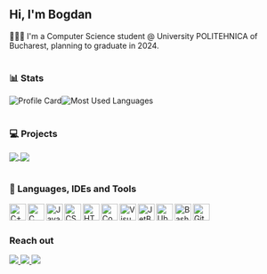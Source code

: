 <!--### Hi there 👋

-->
<!--
**BogdanBaicu/BogdanBaicu** is a ✨ _special_ ✨ repository because its `README.md` (this file) appears on your GitHub profile.

Here are some ideas to get you started:

- 🔭 I’m currently working on ...
- 🌱 I’m currently learning ...
- 👯 I’m looking to collaborate on ...
- 🤔 I’m looking for help with ...
- 💬 Ask me about ...
- 📫 How to reach me: ...
- 😄 Pronouns: ...
- ⚡ Fun fact: ...
-->

## Hi, I'm Bogdan

👩🏻‍🎓 I'm a Computer Science student @ University POLITEHNICA of Bucharest, planning to graduate in 2024.

#

### 📊 Stats
<img src="https://github-readme-stats.vercel.app/api?username=BogdanBaicu&count_private=true&show_icons=true&theme=transparent&card_width=400" alt="Profile Card"><img src="https://github-readme-stats.vercel.app/api/top-langs/?username=BogdanBaicu&layout=compact&theme=transparent" alt="Most Used Languages">

<!--![](https://komarev.com/ghpvc/?username=BogdanBaicu&style=for-the-badge&label=PROFILE+VIEWS)-->

#

### 💻 Projects
<a href="https://github.com/BogdanBaicu/C-Text-Editor">
  <img align="center" src="https://github-readme-stats.vercel.app/api/pin/?username=BogdanBaicu&repo=C-Text-Editor&theme=transparent" />
</a>
<a href="https://github.com/BogdanBaicu/Library-REST-API">
  <img align="center" src="https://github-readme-stats.vercel.app/api/pin/?username=BogdanBaicu&repo=Library-REST-API&theme=transparent" />
</a>  

#

### 🧰 Languages, IDEs and Tools
<img align="left" alt="C++" width="30px" src="https://cdn.jsdelivr.net/gh/devicons/devicon/icons/cplusplus/cplusplus-plain.svg" />
<img align="left" alt="C" width="30px" src="https://cdn.jsdelivr.net/gh/devicons/devicon/icons/c/c-plain.svg" />
<img align="left" alt="Java" width="30px" src="https://cdn.jsdelivr.net/gh/devicons/devicon/icons/java/java-original.svg" />
<img align="left" alt="CSS" width="30px" src="https://cdn.jsdelivr.net/gh/devicons/devicon/icons/css3/css3-plain.svg" />
<img align="left" alt="HTML" width="30px" src="https://cdn.jsdelivr.net/gh/devicons/devicon/icons/html5/html5-plain.svg" />

<img align="left" alt="Code" width="30px" src="https://cdn.jsdelivr.net/gh/devicons/devicon/icons/vscode/vscode-original.svg" />
<img align="left" alt="VisualStudio" width="30px" src="https://cdn.jsdelivr.net/gh/devicons/devicon/icons/visualstudio/visualstudio-plain.svg" />
<img align="left" alt="JetBrains" width="30px" src="https://cdn.jsdelivr.net/gh/devicons/devicon/icons/jetbrains/jetbrains-original.svg" />

<img align="left" alt="Ubuntu" width="30px" src="https://cdn.jsdelivr.net/gh/devicons/devicon/icons/ubuntu/ubuntu-plain.svg" />
<img align="left" alt="Bash" width="30px" src="https://cdn.jsdelivr.net/gh/devicons/devicon/icons/bash/bash-plain.svg" />
<img align="left" alt="GitHub" width="30px" src="https://cdn.jsdelivr.net/gh/devicons/devicon/icons/github/github-original.svg" />

<br/>

#

### Reach out

<a href="mailto:bogdan_bbx@yahoo.com"> 
<img src="https://img.shields.io/static/v1?style=for-the-badge&message=Email&color=0A66C2&logo=Yahoo&logoColor=FFFFFF&label="</img> 
</a>

<a href="https://www.linkedin.com/in/bogdan-baicu/"> 
<img src="https://img.shields.io/static/v1?style=for-the-badge&message=LinkedIn&color=0A66C2&logo=LinkedIn&logoColor=FFFFFF&label="</img> 
</a>

<a href="https://www.linkedin.com/in/bogdan-baicu/"> 
<img src="https://img.shields.io/badge/Resume-555555?style=for-the-badge&logo=windows-terminal&logoColor=ffffff"</img> 
</a>
